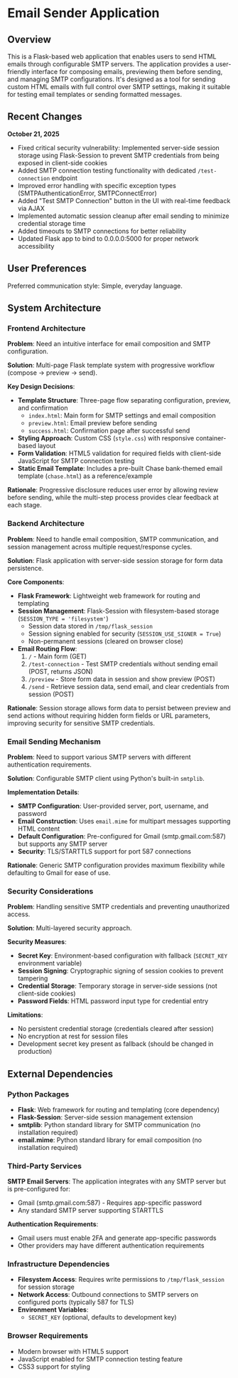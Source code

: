 # Email Sender Application

## Overview

This is a Flask-based web application that enables users to send HTML emails through configurable SMTP servers. The application provides a user-friendly interface for composing emails, previewing them before sending, and managing SMTP configurations. It's designed as a tool for sending custom HTML emails with full control over SMTP settings, making it suitable for testing email templates or sending formatted messages.

## Recent Changes

**October 21, 2025**
- Fixed critical security vulnerability: Implemented server-side session storage using Flask-Session to prevent SMTP credentials from being exposed in client-side cookies
- Added SMTP connection testing functionality with dedicated `/test-connection` endpoint
- Improved error handling with specific exception types (SMTPAuthenticationError, SMTPConnectError)
- Added "Test SMTP Connection" button in the UI with real-time feedback via AJAX
- Implemented automatic session cleanup after email sending to minimize credential storage time
- Added timeouts to SMTP connections for better reliability
- Updated Flask app to bind to 0.0.0.0:5000 for proper network accessibility

## User Preferences

Preferred communication style: Simple, everyday language.

## System Architecture

### Frontend Architecture

**Problem**: Need an intuitive interface for email composition and SMTP configuration.

**Solution**: Multi-page Flask template system with progressive workflow (compose → preview → send).

**Key Design Decisions**:
- **Template Structure**: Three-page flow separating configuration, preview, and confirmation
  - `index.html`: Main form for SMTP settings and email composition
  - `preview.html`: Email preview before sending
  - `success.html`: Confirmation page after successful send
- **Styling Approach**: Custom CSS (`style.css`) with responsive container-based layout
- **Form Validation**: HTML5 validation for required fields with client-side JavaScript for SMTP connection testing
- **Static Email Template**: Includes a pre-built Chase bank-themed email template (`chase.html`) as a reference/example

**Rationale**: Progressive disclosure reduces user error by allowing review before sending, while the multi-step process provides clear feedback at each stage.

### Backend Architecture

**Problem**: Need to handle email composition, SMTP communication, and session management across multiple request/response cycles.

**Solution**: Flask application with server-side session storage for form data persistence.

**Core Components**:
- **Flask Framework**: Lightweight web framework for routing and templating
- **Session Management**: Flask-Session with filesystem-based storage (`SESSION_TYPE = 'filesystem'`)
  - Session data stored in `/tmp/flask_session`
  - Session signing enabled for security (`SESSION_USE_SIGNER = True`)
  - Non-permanent sessions (cleared on browser close)
- **Email Routing Flow**:
  1. `/` - Main form (GET)
  2. `/test-connection` - Test SMTP credentials without sending email (POST, returns JSON)
  3. `/preview` - Store form data in session and show preview (POST)
  4. `/send` - Retrieve session data, send email, and clear credentials from session (POST)

**Rationale**: Session storage allows form data to persist between preview and send actions without requiring hidden form fields or URL parameters, improving security for sensitive SMTP credentials.

### Email Sending Mechanism

**Problem**: Need to support various SMTP servers with different authentication requirements.

**Solution**: Configurable SMTP client using Python's built-in `smtplib`.

**Implementation Details**:
- **SMTP Configuration**: User-provided server, port, username, and password
- **Email Construction**: Uses `email.mime` for multipart messages supporting HTML content
- **Default Configuration**: Pre-configured for Gmail (smtp.gmail.com:587) but supports any SMTP server
- **Security**: TLS/STARTTLS support for port 587 connections

**Rationale**: Generic SMTP configuration provides maximum flexibility while defaulting to Gmail for ease of use.

### Security Considerations

**Problem**: Handling sensitive SMTP credentials and preventing unauthorized access.

**Solution**: Multi-layered security approach.

**Security Measures**:
- **Secret Key**: Environment-based configuration with fallback (`SECRET_KEY` environment variable)
- **Session Signing**: Cryptographic signing of session cookies to prevent tampering
- **Credential Storage**: Temporary storage in server-side sessions (not client-side cookies)
- **Password Fields**: HTML password input type for credential entry

**Limitations**: 
- No persistent credential storage (credentials cleared after session)
- No encryption at rest for session files
- Development secret key present as fallback (should be changed in production)

## External Dependencies

### Python Packages

- **Flask**: Web framework for routing and templating (core dependency)
- **Flask-Session**: Server-side session management extension
- **smtplib**: Python standard library for SMTP communication (no installation required)
- **email.mime**: Python standard library for email composition (no installation required)

### Third-Party Services

**SMTP Email Servers**: The application integrates with any SMTP server but is pre-configured for:
- Gmail (smtp.gmail.com:587) - Requires app-specific password
- Any standard SMTP server supporting STARTTLS

**Authentication Requirements**: 
- Gmail users must enable 2FA and generate app-specific passwords
- Other providers may have different authentication requirements

### Infrastructure Dependencies

- **Filesystem Access**: Requires write permissions to `/tmp/flask_session` for session storage
- **Network Access**: Outbound connections to SMTP servers on configured ports (typically 587 for TLS)
- **Environment Variables**: 
  - `SECRET_KEY` (optional, defaults to development key)

### Browser Requirements

- Modern browser with HTML5 support
- JavaScript enabled for SMTP connection testing feature
- CSS3 support for styling